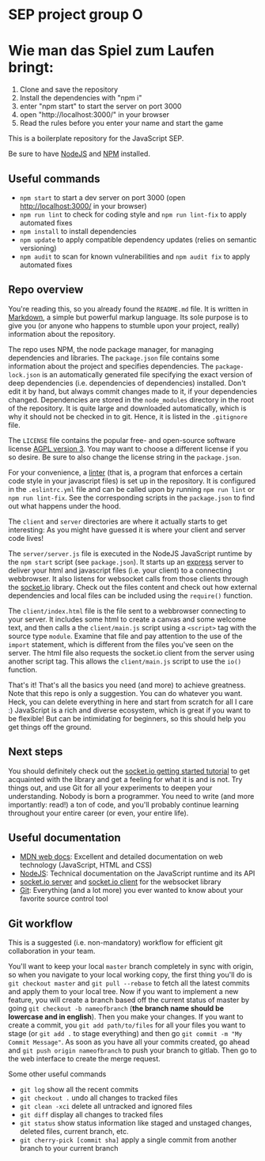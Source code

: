 # SEP project group O

# Wie man das Spiel zum Laufen bringt:
1. Clone and save the repository
2. Install the dependencies with "npm i"
3. enter "npm start" to start the server on port 3000
4. open "http://localhost:3000/" in your browser
5. Read the rules before you enter your name and start the game

This is a boilerplate repository for the JavaScript SEP.

Be sure to have [NodeJS](https://nodejs.org/en/) and [NPM](https://www.npmjs.com/) installed.

## Useful commands

 - `npm start` to start a dev server on port 3000 (open [http://localhost:3000/](http://localhost:3000/) in your browser)
 - `npm run lint` to check for coding style and `npm run lint-fix` to apply automated fixes
 - `npm install` to install dependencies
 - `npm update` to apply compatible dependency updates (relies on semantic versioning)
 - `npm audit` to scan for known vulnerabilities and `npm audit fix` to apply automated fixes

## Repo overview

You're reading this, so you already found the `README.md` file. It is written in [Markdown](https://markdown.de/), a simple but powerful markup language. Its sole purpose is to give you (or anyone who happens to stumble upon your project, really) information about the repository.

The repo uses NPM, the node package manager, for managing dependencies and libraries. The `package.json` file contains some information about the project and specifies dependencies. The `package-lock.json` is an automatically generated file specifying the exact version of deep dependencies (i.e. dependencies of dependencies) installed. Don't edit it by hand, but always commit changes made to it, if your dependencies changed. Dependencies are stored in the `node_modules` directory in the root of the repository. It is quite large and downloaded automatically, which is why it should not be checked in to git. Hence, it is listed in the `.gitignore` file.

The `LICENSE` file contains the popular free- and open-source software license [AGPL version 3](https://choosealicense.com/licenses/agpl-3.0/). You may want to choose a different license if you so desire. Be sure to also change the license string in the `package.json`.

For your convenience, a [linter](https://www.npmjs.com/package/eslint) (that is, a program that enforces a certain code style in your javascript files) is set up in the repository. It is configured in the `.eslintrc.yml` file and can be called upon by running `npm run lint` or `npm run lint-fix`. See the corresponding scripts in the `package.json` to find out what happens under the hood.

The `client` and `server` directories are where it actually starts to get interesting: As you might have guessed it is where your client and server code lives!

The `server/server.js` file is executed in the NodeJS JavaScript runtime by the `npm start` script (see `package.json`). It starts up an [express](https://www.npmjs.com/package/express) server to deliver your html and javascript files (i.e. your client) to a connecting webbrowser. It also listens for websocket calls from those clients through the [socket.io](https://www.npmjs.com/package/socket.io) library. Check out the files content and check out how external dependencies and local files can be included using the `require()` function.

The `client/index.html` file is the file sent to a webbrowser connecting to your server. It includes some html to create a canvas and some welcome text, and then calls a the `client/main.js` script using a `<script>` tag with the source type `module`. Examine that file and pay attention to the use of the `import` statement, which is different from the files you've seen on the server. The html file also requests the socket.io client from the server using another script tag. This allows the `client/main.js` script to use the `io()` function.

That's it! That's all the basics you need (and more) to achieve greatness. Note that this repo is only a suggestion. You can do whatever you want. Heck, you can delete everything in here and start from scratch for all I care :) JavaScript is a rich and diverse ecosystem, which is great if you want to be flexible! But can be intimidating for beginners, so this should help you get things off the ground.

## Next steps

You should definitely check out the [socket.io getting started tutorial](https://socket.io/get-started/chat/) to get acquainted with the library and get a feeling for what it is and is not. Try things out, and use Git for all your experiments to deepen your understanding. Nobody is born a programmer. You need to write (and more importantly: read!) a ton of code, and you'll probably continue learning throughout your entire career (or even, your entire life).

## Useful documentation

 - [MDN web docs](https://developer.mozilla.org/en-US/docs/Web): Excellent and detailed documentation on web technology (JavaScript, HTML and CSS)
 - [NodeJS](https://nodejs.org/docs/latest/api/): Technical documentation on the JavaScript runtime and its API
 - [socket.io server](https://socket.io/docs/server-api/) and [socket.io client](https://socket.io/docs/client-api/) for the websocket library
 - [Git](https://git-scm.com/doc): Everything (and a lot more) you ever wanted to know about your favorite source control tool

## Git workflow

This is a suggested (i.e. non-mandatory) workflow for efficient git collaboration in your team.

You'll want to keep your local `master` branch completely in sync with origin, so when you navigate to your local working copy, the first thing you'll do is `git checkout master` and `git pull --rebase` to fetch all the latest commits and apply them to your local tree. Now if you want to implement a new feature, you will create a branch based off the current status of master by going `git checkout -b nameofbranch` (**the branch name should be lowercase and in english**). Then you make your changes. If you want to create a commit, you `git add path/to/files` for all your files you want to stage (or `git add .` to stage everything) and then go `git commit -m "My Commit Message"`. As soon as you have all your commits created, go ahead and `git push origin nameofbranch` to push your branch to gitlab. Then go to the web interface to create the merge request.

Some other useful commands

- `git log` show all the recent commits
- `git checkout .` undo all changes to tracked files
- `git clean -xci` delete all untracked and ignored files
- `git diff` display all changes to tracked files
- `git status` show status information like staged and unstaged changes, deleted files, current branch, etc.
- `git cherry-pick [commit sha]` apply a single commit from another branch to your current branch
